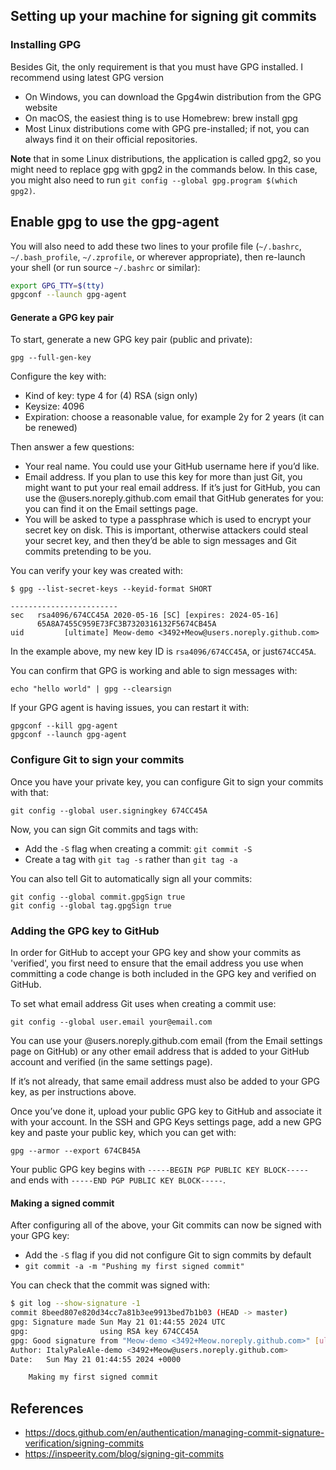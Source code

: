 ## Setting up your machine for signing git commits

### Installing GPG

Besides Git, the only requirement is that you must have GPG installed. I recommend using latest GPG version

* On Windows, you can download the Gpg4win distribution from the GPG website
* On macOS, the easiest thing is to use Homebrew: brew install gpg
* Most Linux distributions come with GPG pre-installed; if not, you can always find it on their official repositories.

**Note** that in some Linux distributions, the application is called gpg2, so you might need to replace gpg with gpg2 in the commands below. In this case, you might also need to run `git config --global gpg.program $(which gpg2)`.


## Enable gpg to use the gpg-agent

You will also need to add these two lines to your profile file (`~/.bashrc`, `~/.bash_profile`, `~/.zprofile`, or wherever appropriate), then re-launch your shell (or run source `~/.bashrc` or similar):

```bash
export GPG_TTY=$(tty)
gpgconf --launch gpg-agent
```

#### Generate a GPG key pair

To start, generate a new GPG key pair (public and private):

```
gpg --full-gen-key
```

Configure the key with:

* Kind of key: type 4 for (4) RSA (sign only)
* Keysize: 4096
* Expiration: choose a reasonable value, for example 2y for 2 years (it can be renewed)

Then answer a few questions:

* Your real name. You could use your GitHub username here if you’d like.
* Email address. If you plan to use this key for more than just Git, you might want to put your real email address. If it’s just for GitHub, you can use the @users.noreply.github.com email that GitHub generates for you: you can find it on the Email settings page.
* You will be asked to type a passphrase which is used to encrypt your secret key on disk. This is important, otherwise attackers could steal your secret key, and then they’d be able to sign messages and Git commits pretending to be you.

You can verify your key was created with:

```
$ gpg --list-secret-keys --keyid-format SHORT

------------------------
sec   rsa4096/674CC45A 2020-05-16 [SC] [expires: 2024-05-16]
      65A8A7455C959E73FC3B7320316132F5674CB45A
uid         [ultimate] Meow-demo <3492+Meow@users.noreply.github.com>
```

In the example above, my new key ID is `rsa4096/674CC45A`, or just`674CC45A`.

You can confirm that GPG is working and able to sign messages with:

```
echo "hello world" | gpg --clearsign
```

If your GPG agent is having issues, you can restart it with:

```
gpgconf --kill gpg-agent
gpgconf --launch gpg-agent
```

### Configure Git to sign your commits

Once you have your private key, you can configure Git to sign your commits with that:


```git config --global user.signingkey 674CC45A```

Now, you can sign Git commits and tags with:

* Add the `-S` flag when creating a commit: `git commit -S`
* Create a tag with `git tag -s` rather than `git tag -a`

You can also tell Git to automatically sign all your commits:
```
git config --global commit.gpgSign true
git config --global tag.gpgSign true
```

### Adding the GPG key to GitHub

In order for GitHub to accept your GPG key and show your commits as 'verified', you first need to ensure that the email address you use when committing a code change is both included in the GPG key and verified on GitHub.

To set what email address Git uses when creating a commit use:


```git config --global user.email your@email.com```

You can use your @users.noreply.github.com email (from the Email settings page on GitHub) or any other email address that is added to your GitHub account and verified (in the same settings page).

If it’s not already, that same email address must also be added to your GPG key, as per instructions above.

Once you’ve done it, upload your public GPG key to GitHub and associate it with your account. In the SSH and GPG Keys settings page, add a new GPG key and paste your public key, which you can get with:

`gpg --armor --export 674CB45A`

Your public GPG key begins with `-----BEGIN PGP PUBLIC KEY BLOCK-----` and ends with `-----END PGP PUBLIC KEY BLOCK-----`.

#### Making a signed commit

After configuring all of the above, your Git commits can now be signed with your GPG key:

* Add the `-S` flag if you did not configure Git to sign commits by default
* `git commit -a -m "Pushing my first signed commit"`

You can check that the commit was signed with:

```bash
$ git log --show-signature -1
commit 8beed807e820d34cc7a81b3ee9913bed7b1b03 (HEAD -> master)
gpg: Signature made Sun May 21 01:44:55 2024 UTC
gpg:                using RSA key 674CC45A
gpg: Good signature from "Meow-demo <3492+Meow.noreply.github.com>" [ultimate]
Author: ItalyPaleAle-demo <3492+Meow@users.noreply.github.com>
Date:   Sun May 21 01:44:55 2024 +0000

    Making my first signed commit
```
 
 ## References
 
 * https://docs.github.com/en/authentication/managing-commit-signature-verification/signing-commits
 * https://inspeerity.com/blog/signing-git-commits